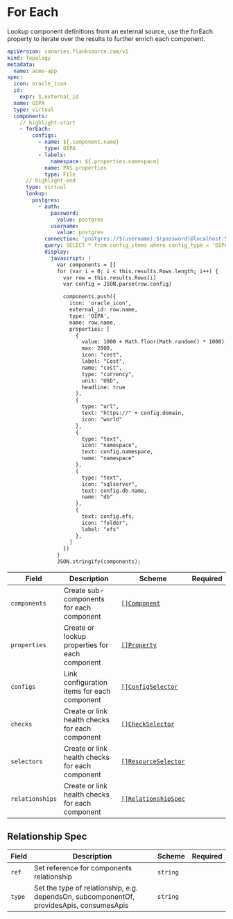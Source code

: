 # For Each

Lookup component definitions from an external source, use the
forEach property to iterate over the results to further enrich each component.

```yaml
apiVersion: canaries.flanksource.com/v1
kind: Topology
metadata:
  name: acme-app
spec:
  icon: oracle_icon
  id:
    expr: $.external_id
  name: OIPA
  type: virtual
  components:
    // highlight-start
    - forEach:
        configs:
          - name: ${.component.name}
            type: OIPA
          - labels:
              namespace: ${.properties.namespace}
            name: PAS.properties
            type: File
      // highlight-end
      type: virtual
      lookup:
        postgres:
          - auth:
              password:
                value: postgres
              username:
                value: postgres
            connection: 'postgres://$(username):$(password)@localhost:5432/incident_commander?sslmode=disable'
            query: SELECT * from config_items where config_type = 'OIPA' and name = 'dev-qa' ;
            display:
              javascript: |
                var components = []
                for (var i = 0; i < this.results.Rows.length; i++) {
                  var row = this.results.Rows[i]
                  var config = JSON.parse(row.config)

                  components.push({
                    icon: 'oracle_icon',
                    external_id: row.name,
                    type: 'OIPA',
                    name: row.name,
                    properties: [
                      {
                        value: 1000 + Math.floor(Math.random() * 1000),
                        max: 2000,
                        icon: "cost",
                        label: "Cost",
                        name: "cost",
                        type: "currency",
                        unit: "USD",
                        headline: true
                      },
                      {
                        type: "url",
                        text: "https://" + config.domain,
                        icon: "world"
                      },
                      {
                        type: "text",
                        icon: "namespace",
                        text: config.namespace,
                        name: "namespace"
                      },
                      {
                        type: "text",
                        icon: "sqlserver",
                        text: config.db.name,
                        name: "db"
                      },
                      {
                        text: config.efs,
                        icon: "folder",
                        label: "efs"
                      },
                    ]
                  })
                }
                JSON.stringify(components);
```

| Field           | Description                                     | Scheme                                                       | Required |
| --------------- | ----------------------------------------------- | ------------------------------------------------------------ | -------- |
| `components`    | Create sub-components for each component        | [`[]Component`](../references/components.md)                 |          |
| `properties`    | Create or lookup properties for each component  | [`[]Property`](./properties.md)                              |          |
| `configs`       | Link configuration items for each component     | [`[]ConfigSelector`](./catalog.md#config-selector)           |          |
| `checks`        | Create or link health checks for each component | [`[]CheckSelector`](./health-checks.md#check)                |          |
| `selectors`     | Create or link health checks for each component | [`[]ResourceSelector`](../../reference/resource_selector.md) |          |
| `relationships` | Create or link health checks for each component | [`[]RelationshipSpec`](#relationship-spec)                   |          |

## Relationship Spec

| Field  | Description                                                                              | Scheme   | Required |
| ------ | ---------------------------------------------------------------------------------------- | -------- | -------- |
| `ref`  | Set reference for components relationship                                                | `string` |          |
| `type` | Set the type of relationship, e.g. dependsOn, subcomponentOf, providesApis, consumesApis | `string` |          |
